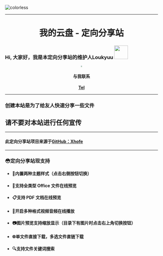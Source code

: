 ![colorless](https://npm.elemecdn.com/loukyuu-static@1.0.0/dist/images/img_pid_83088427_anmi.jpg)

------

<center><h1>我的云盘 - 定向分享站</h1></center>

### Hi, 大家好，我是本定向分享站的维护人Loukyuu <img src="https://npm.elemecdn.com/loukyuu-static@1.0.0/dist/images/Hi.gif" width="45px"> 
<center><img src="https://npm.elemecdn.com/loukyuu-static@1.0.0/dist/images/profile.png" style="zoom: 30.7%;" /></center>

<center><h4>与我联系</h4></center>
<center><b><a href="https://www.youtube.com/watch?v=dQw4w9WgXcQ" target="_blank" >Tel</a></b></center>

------
###  创建本站是为了给友人快速分享一些文件
     
##		请不要对本站进行任何宣传

------


#### 此定向分享站项目来源于[GitHub：Xhofe](https://github.com/Xhofe/alist) 

------

                                                                                                     
### 😳定向分享站现支持


- #### 🎨内置两种主题样式（点击右侧按钮切换）

- #### 👜支持全类型 Office 文件在线预览

- #### 📋支持 PDF 文档在线预览

- #### 🎦开启多种格式视频音频在线播放

- #### 📷图片预览支持缩放显示（目录下有图片时点击右上角切换按钮）

- #### 🌐单文件直接下载，多选文件直链下载

- #### 🔍支持文件关键词搜索